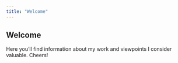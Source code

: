 ```yaml
---
title: "Welcome"
---
```


## Welcome

Here you’ll find information about my work and viewpoints I consider valuable.
Cheers!